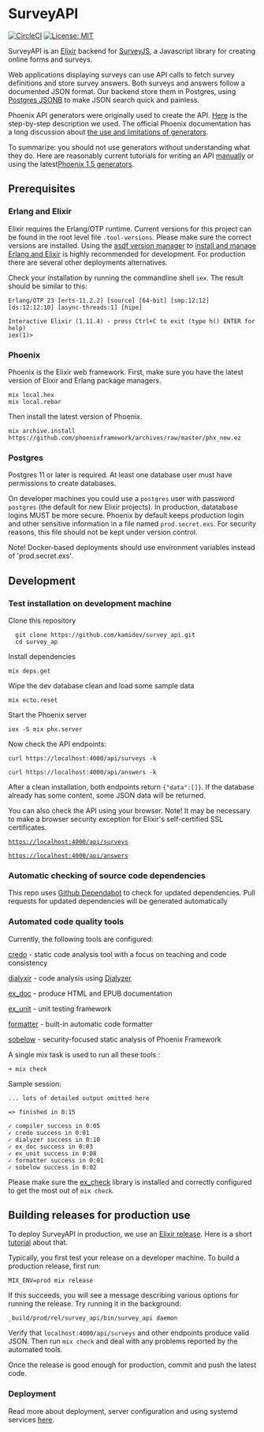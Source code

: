 # SurveyAPI

[![CircleCI](https://circleci.com/gh/kamidev/survey_api.svg?style=svg&circle-token=65210ef7f2115ee81ae57725b5234badafb8b4ad)](https://circleci.com/gh/kamidev/survey_api) [![License: MIT](https://img.shields.io/badge/License-MIT-yellow.svg)](https://opensource.org/licenses/MIT)

SurveyAPI is an [Elixir](https://elixir-lang.org/) backend for [SurveyJS](https://surveyjs.io/Overview/Library/), a Javascript library for creating online forms and surveys.

Web applications displaying surveys can use API calls to fetch survey definitions and store survey answers. Both surveys and answers follow a documented JSON format. Our backend store them in Postgres, using [Postgres JSONB](http://www.silota.com/docs/recipes/sql-postgres-json-data-types.html) to make JSON search quick and painless.

Phoenix API generators were originally used to create the API. [Here](https://becoming-functional.com/building-a-rest-api-with-phoenix-1-3-part-1-9f8754aeaa87) is the step-by-step description we used. The official Phoenix documentation has a long discussion about [the use and limitations of generators](https://hexdocs.pm/phoenix/contexts.html).

To summarize: you should not use generators without understanding what they do. Here are reasonably current tutorials for writing an API [manually](https://elixircasts.io/json-api-with-phoenix-1.4) or using the latest[Phoenix 1.5 generators](https://www.poeticoding.com/another-guide-to-build-a-json-api-with-phoenix-1-5/).

## Prerequisites

### Erlang and Elixir

Elixir requires the Erlang/OTP runtime. Current versions for this project can be found in the root level file `.tool-versions`. Please make sure the correct versions are installed. Using the [asdf version manager](https://github.com/asdf-vm/asdf) to [install and manage Erlang and Elixir](https://www.mitchellhanberg.com/post/2017/10/05/installing-erlang-and-elixir-using-asdf/) is highly recommended for development. For production there are several other deployments alternatives.

Check your installation by running the commandline shell `iex`. The result should be similar to this:

```> survey_api git:(master) iex
Erlang/OTP 23 [erts-11.2.2] [source] [64-bit] [smp:12:12] [ds:12:12:10] [async-threads:1] [hipe]

Interactive Elixir (1.11.4) - press Ctrl+C to exit (type h() ENTER for help)
iex(1)>
```

### Phoenix

Phoenix is the Elixir web framework. First, make sure you have the latest version of Elixir and Erlang package managers.

```shell
mix local.hex
mix local.rebar
```

Then install the latest version of Phoenix.

```shell
mix archive.install https://github.com/phoenixframework/archives/raw/master/phx_new.ez
```

### Postgres

Postgres 11 or later is required. At least one database user must have permissions to create databases.

On developer machines you could use a `postgres` user with password `postgres` (the default for new Elixir projects). In production, datatabase logins MUST be more secure. Phoenix by default keeps production login and other sensitive information in a file named `prod.secret.exs`. For security reasons, this file should not be kept under version control.

Note! Docker-based deployments should use environment variables instead of 'prod.secret.exs'.

## Development

### Test installation on development machine

Clone this repository

```shell
  git clone https://github.com/kamidev/survey_api.git
  cd survey_ap
```

Install dependencies

```shell
mix deps.get
```

Wipe the dev database clean and load some sample data

```shell
mix ecto.reset
```

Start the Phoenix server

```shell
iex -S mix phx.server
```

Now check the API endpoints:

```shell
curl https://localhost:4000/api/surveys -k
```

```shell
curl https://localhost:4000/api/answers -k
```

After a clean installation, both endpoints return `{"data":[]}`. If the database already has some content, some JSON data will be returned.

You can also check the API using your browser. Note! It may be necessary to make a browser security exception for Elixir's self-certified SSL certificates.

[`https://localhost:4000/api/surveys`](http://localhost:4000/api/surveys)

[`https://localhost:4000/api/answers`](http://localhost:4000/api/answers)

### Automatic checking of source code dependencies

This repo uses [Github Dependabot](https://docs.github.com/en/code-security/supply-chain-security/about-dependabot-version-updates) to check for updated dependencies.
Pull requests for updated dependencies will be generated automatically

### Automated code quality tools

Currently, the following tools are configured:

[credo](https://github.com/rrrene/credo) - static code analysis tool with a focus on teaching and code consistency

[dialyxir](https://github.com/jeremyjh/dialyxir) - code analysis using [Dialyzer](http://erlang.org/doc/man/dialyzer.html)

[ex_doc](https://github.com/elixir-lang/ex_doc) - produce HTML and EPUB documentation

[ex_unit](https://hexdocs.pm/ex_unit/master/ExUnit.html) - unit testing framework

[formatter](https://hexdocs.pm/mix/1.9.2/Mix.Tasks.Format.html#content) - built-in automatic code formatter

[sobelow](https://github.com/nccgroup/sobelow) - security-focused static analysis of Phoenix Framework

A single mix task is used to run all these tools :

```shell
➜ mix check
```

Sample session:

```shell
... lots of detailed output omitted here

=> finished in 0:15

✓ compiler success in 0:05
✓ credo success in 0:01
✓ dialyzer success in 0:10
✓ ex_doc success in 0:03
✓ ex_unit success in 0:08
✓ formatter success in 0:01
✓ sobelow success in 0:02
```

Please make sure the [ex_check](https://github.com/karolsluszniak/ex_check) library is installed and correctly configured to get the most out of `mix check`.

## Building releases for production use

To deploy SurveyAPI in production, we use an [Elixir release](https://hexdocs.pm/mix/Mix.Tasks.Release.html). Here is a short [tutorial](https://henriktudborg.dk/articles/2019/03/10/elixir-1.9.1-releases) about that.

Typically, you first test your release on a developer machine. To build a production release, first run:

`MIX_ENV=prod mix release`

If this succeeds, you will see a message describing various options for running the release. Try running it in the background:

`_build/prod/rel/survey_api/bin/survey_api daemon`

Verify that `localhost:4000/api/surveys` and other endpoints produce valid JSON. Then run `mix check` and deal with any problems reported by the automated tools.

Once the release is good enough for production, commit and push the latest code.

### Deployment

Read more about deployment, server configuration and using systemd services [here](docs/deploy_releases.md).
